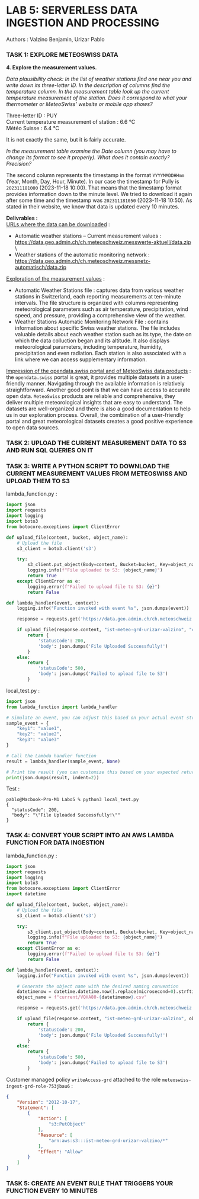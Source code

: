 # LAB 5: SERVERLESS DATA INGESTION AND PROCESSING
Authors : Valzino Benjamin, Urizar Pablo

### TASK 1: EXPLORE METEOSWISS DATA

**4. Explore the measurement values.**

*Data plausibility check: In the list of weather stations find one near you and write down its three-letter ID. In the
description of columns find the temperature column. In the measurement table look up the current temperature
measurement of the station. Does it correspond to what your thermometer or MeteoSwiss’ website or mobile app shows?*

Three-letter ID : PUY\
Current temperature measurement of station : 6.6 °C\
Météo Suisse : 6.4 °C

It is not exactly the same, but it is fairly accurate.

*In the measurement table examine the Date column (you may have to change its format to see it properly). What does it
contain exactly? Precision?*

The second column represents the timestamp in the format `YYYYMMDDHHmm` (Year, Month, Day, Hour, Minute).
In our case the timestamp for Pully is `202311181000` (2023-11-18 10:00). That means that the timestamp format provides
information down to the minute level. We tried to download it again after some time and the timestamp was
`202311181050` (2023-11-18 10:50). As stated in their website, we know that data is updated every 10 minutes.

**Delivrables :**\
<ins>URLs where the data can be downloaded</ins> :
- Automatic weather stations – Current measurement values : https://data.geo.admin.ch/ch.meteoschweiz.messwerte-aktuell/data.zip \
- Weather stations of the automatic monitoring network : https://data.geo.admin.ch/ch.meteoschweiz.messnetz-automatisch/data.zip

<ins>Exploration of the measurement values</ins> :
- Automatic Weather Stations file : captures data from various weather stations in Switzerland, each reporting
measurements at ten-minute intervals. The file structure is organized with columns representing meteorological
parameters such as air temperature, precipitation, wind speed, and pressure, providing a comprehensive view of the
weather.
- Weather Stations Automatic Monitoring Network File : contains information about specific Swiss weather stations. The
file includes valuable details about each weather station such as its type, the date on which the data colluction began
and its altitude. It also displays meteorological parameters, including temperature, humidity, precipitation and even
radiation. Each station is also associated with a link where we can access supplementary information.

<ins>Impression of the opendata.swiss portal and of MeteoSwiss data products</ins> : the `opendata.swiss` portal is
great, it provides multiple datasets in a user-friendly manner. Navigating through the available information is
relatively straightforward. Another good point is that we can have access to accurate open data. `MeteoSwiss` products
are reliable and comprehensive, they deliver multiple meteorological insights that are easy to understand. The datasets
are well-organized and there is also a good documentation to help us in our exploration process. Overall, the
combination of a user-friendly portal and great meteorological datasets creates a good positive experience to open data
sources.

### TASK 2: UPLOAD THE CURRENT MEASUREMENT DATA TO S3 AND RUN SQL QUERIES ON IT

### TASK 3: WRITE A PYTHON SCRIPT TO DOWNLOAD THE CURRENT MEASUREMENT VALUES FROM METEOSWISS AND UPLOAD THEM TO S3

lambda_function.py :
```python
import json
import requests
import logging
import boto3
from botocore.exceptions import ClientError

def upload_file(content, bucket, object_name):
    # Upload the file
    s3_client = boto3.client('s3')

    try:
        s3_client.put_object(Body=content, Bucket=bucket, Key=object_name)
        logging.info(f"File uploaded to S3: {object_name}")
        return True
    except ClientError as e:
        logging.error(f"Failed to upload file to S3: {e}")
        return False

def lambda_handler(event, context):
    logging.info("Function invoked with event %s", json.dumps(event))

    response = requests.get('https://data.geo.admin.ch/ch.meteoschweiz.messwerte-aktuell/VQHA80.csv')

    if upload_file(response.content, "ist-meteo-grd-urizar-valzino", "current/data-meteo.csv"):
        return {
            'statusCode': 200,
            'body': json.dumps('File Uploaded Successfully!')
        }
    else:
        return {
            'statusCode': 500,
            'body': json.dumps('Failed to upload file to S3')
        }
```

local_test.py :
```python
import json
from lambda_function import lambda_handler

# Simulate an event, you can adjust this based on your actual event structure
sample_event = {
    "key1": "value1",
    "key2": "value2",
    "key3": "value3"
}

# Call the Lambda handler function
result = lambda_handler(sample_event, None)

# Print the result (you can customize this based on your expected return format)
print(json.dumps(result, indent=2))
```

Test :
```shell
pablo@Macbook-Pro-M1 Labo5 % python3 local_test.py 
{
  "statusCode": 200,
  "body": "\"File Uploaded Successfully!\""
}
```

### TASK 4: CONVERT YOUR SCRIPT INTO AN AWS LAMBDA FUNCTION FOR DATA INGESTION

lambda_function.py :
```python
import json
import requests
import logging
import boto3
from botocore.exceptions import ClientError
import datetime

def upload_file(content, bucket, object_name):
    # Upload the file
    s3_client = boto3.client('s3')

    try:
        s3_client.put_object(Body=content, Bucket=bucket, Key=object_name)
        logging.info(f"File uploaded to S3: {object_name}")
        return True
    except ClientError as e:
        logging.error(f"Failed to upload file to S3: {e}")
        return False

def lambda_handler(event, context):
    logging.info("Function invoked with event %s", json.dumps(event))

    # Generate the object name with the desired naming convention
    datetimenow = datetime.datetime.now().replace(microsecond=0).strftime("%Y-%m-%dT%H:%M")
    object_name = f"current/VQHA80-{datetimenow}.csv"

    response = requests.get('https://data.geo.admin.ch/ch.meteoschweiz.messwerte-aktuell/VQHA80.csv')

    if upload_file(response.content, "ist-meteo-grd-urizar-valzino", object_name):
        return {
            'statusCode': 200,
            'body': json.dumps('File Uploaded Successfully!')
        }
    else:
        return {
            'statusCode': 500,
            'body': json.dumps('Failed to upload file to S3')
        }
```

Customer managed policy `writeAccess-grd` attached to the role `meteoswiss-ingest-grd-role-753jbau6` :
```json
{
    "Version": "2012-10-17",
    "Statement": [
        {
            "Action": [
                "s3:PutObject"
            ],
            "Resource": [
                "arn:aws:s3:::ist-meteo-grd-urizar-valzino/*"
            ],
            "Effect": "Allow"
        }
    ]
}
```

### TASK 5: CREATE AN EVENT RULE THAT TRIGGERS YOUR FUNCTION EVERY 10 MINUTES

